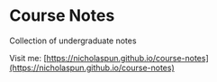 # Course Notes

Collection of undergraduate notes

Visit me: [https://nicholaspun.github.io/course-notes](https://nicholaspun.github.io/course-notes)
